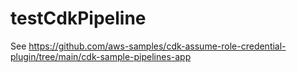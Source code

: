 # testCdkPipeline

See https://github.com/aws-samples/cdk-assume-role-credential-plugin/tree/main/cdk-sample-pipelines-app